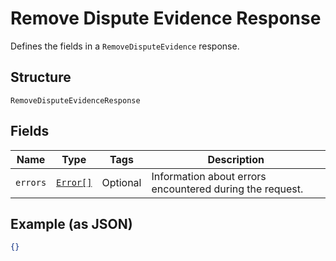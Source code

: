 
# Remove Dispute Evidence Response

Defines the fields in a `RemoveDisputeEvidence` response.

## Structure

`RemoveDisputeEvidenceResponse`

## Fields

| Name | Type | Tags | Description |
|  --- | --- | --- | --- |
| `errors` | [`Error[]`](/doc/models/error.md) | Optional | Information about errors encountered during the request. |

## Example (as JSON)

```json
{}
```

